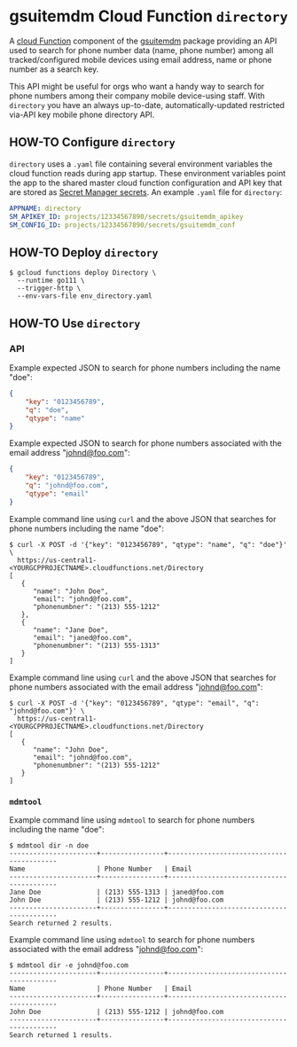 # gsuitemdm Cloud Function `directory` #

A [cloud Function](https://cloud.google.com/functions/) component of the [gsuitemdm](https://github.com/rickt/gsuitemdm) package providing an API used to search for phone number data (name, phone number) among all tracked/configured mobile devices using email address, name or phone number as a search key. 

This API might be useful for orgs who want a handy way to search for phone numbers among their company mobile device-using staff. With `directory` you have an always up-to-date, automatically-updated restricted via-API key mobile phone directory API. 

## HOW-TO Configure `directory` ##
`directory` uses a `.yaml` file containing several environment variables the cloud function reads during app startup. These environment variables point the app to the shared master cloud function configuration and API key that are stored as [Secret Manager secrets](https://cloud.google.com/secret-manager/docs/managing-secrets). An example `.yaml` file for `directory`:

```yaml
APPNAME: directory
SM_APIKEY_ID: projects/12334567890/secrets/gsuitemdm_apikey
SM_CONFIG_ID: projects/12334567890/secrets/gsuitemdm_conf
```

## HOW-TO Deploy `directory` ##
```
$ gcloud functions deploy Directory \
  --runtime go111 \
  --trigger-http \
  --env-vars-file env_directory.yaml
```

## HOW-TO Use `directory` ##

### API ###
Example expected JSON to search for phone numbers including the name "doe":

```json
{
	"key": "0123456789",
	"q": "doe",
	"qtype": "name"
}
```

Example expected JSON to search for phone numbers associated with the email address "johnd@foo.com":
```json
{
	"key": "0123456789",
	"q": "johnd@foo.com",
	"qtype": "email"
}
```

Example command line using `curl` and the above JSON that searches for phone numbers including the name "doe":

```
$ curl -X POST -d '{"key": "0123456789", "qtype": "name", "q": "doe"}' \ 
  https://us-central1-<YOURGCPPROJECTNAME>.cloudfunctions.net/Directory
[
   {
      "name": "John Doe",
      "email": "johnd@foo.com",
      "phonenumbner": "(213) 555-1212"
   },
   {
      "name": "Jane Doe",
      "email": "janed@foo.com",
      "phonenumbner": "(213) 555-1313"
   }
]
```

Example command line using `curl` and the above JSON that searches for phone numbers associated with the email address "johnd@foo.com":

```
$ curl -X POST -d '{"key": "0123456789", "qtype": "email", "q": "johnd@foo.com"}' \
  https://us-central1-<YOURGCPPROJECTNAME>.cloudfunctions.net/Directory
[
   {
      "name": "John Doe",
      "email": "johnd@foo.com",
      "phonenumbner": "(213) 555-1212"
   }
]
```

### `mdmtool` ###
Example command line using `mdmtool` to search for phone numbers including the name "doe":
```
$ mdmtool dir -n doe
----------------------+----------------+------------------------------------------
Name                  | Phone Number   | Email 
----------------------+----------------+------------------------------------------
Jane Doe              | (213) 555-1313 | janed@foo.com
John Doe              | (213) 555-1212 | johnd@foo.com
----------------------+----------------+------------------------------------------
Search returned 2 results.
```

Example command line using `mdmtool` to search for phone numbers associated with the email address "johnd@foo.com":
```
$ mdmtool dir -e johnd@foo.com
----------------------+----------------+------------------------------------------
Name                  | Phone Number   | Email 
----------------------+----------------+------------------------------------------
John Doe              | (213) 555-1212 | johnd@foo.com
----------------------+----------------+------------------------------------------
Search returned 1 results.
```
